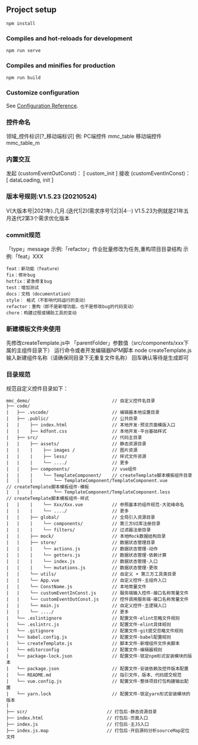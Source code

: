 <!--
 * @Author: hfxie
 * @Date: 2023-04-12 10:08:58
 * @LastEditors: haifeng_xie haifeng_xie@kingdee.com
 * @LastEditTime: 2024-07-31 10:06:17
 * @LastEditors: haifeng_xie haifeng_xie@kingdee.com
 * @LastEditTime: 2023-09-22 12:18:54
 * @Description: 指引
-->
## Project setup
```
npm install
```

### Compiles and hot-reloads for development
```
npm run serve
```

### Compiles and minifies for production
```
npm run build
```

### Customize configuration
See [Configuration Reference](https://cli.vuejs.org/config/).

### 控件命名
  领域_控件标识[?_移动端标识]
  例: 
    PC端控件      mmc_table 
    移动端控件    mmc_table_m

### 内置交互
  发起 (customEventOutConst)： [ custom_init ]
  接收 (customEventInConst)： [ dataLoading, init ]


### 版本号规则:V1.5.23 (20210524)
  V(大版本号|2021年).几月.(迭代1|2)(需求序号1|2|3|4···) 
  V1.5.23为例就是21年五月迭代2第3个需求优化版本

### commit规范
「type」message
示例:「refactor」作业批量修改为任务,重构项目目录结构
示例:「feat」XXX
```
feat：新功能（feature）
fix：修补bug
hotfix：紧急修复bug
test：增加测试
docs：文档（documentation）
style： 格式（不影响代码运行的变动）
refactor：重构（即不是新增功能，也不是修改bug的代码变动）
chore：构建过程或辅助工具的变动
```


### 新建模板文件夹使用
  先修改createTemplate.js中 「parentFolder」参数值（src/components/xxx下属的主组件目录下）
  运行命令或者开发编辑器NPM脚本 node createTemplate.js
  输入新建组件名称（请确保同目录下无重复文件名称）
  回车确认等待是生成即可


### 目录规范
规范自定义控件目录如下：
```
mmc_demo/                               // 自定义控件名目录                    
├── code/
|   ├── .vscode/                        // 编辑器本地设置目录
|   ├── .public/                        // 公共目录
|   |    ├── index.html                 // 本地开发·预览页面模版入口
|   |    ├── kdfont.css                 // 本地开发·平台基础样式
|   ├── src/                            // 代码主目录
|   |    ├── assets/                    // 静态资源目录
|   |    |    ├── images /              // 图片资源
|   |    |    ├── less/                 // 样式文件资源
|   |    |    └── ..../                 // 更多
|   |    ├── components/                // vue组件 
|   |    |    └── TemplateComponent/    // createTemplate脚本模板组件目录
|   |    |        └── TemplateComponent/TemplateComponent.vue           // createTemplate脚本模板组件·模板
|   |    |        └── TemplateComponent/TemplateComponent.less           // createTemplate脚本模板组件·样式
|   |    |    └── Xxx/Xxx.vue           // 参照基本的组件规范·大驼峰命名
|   |    |    └── ..../                 // 更多
|   |    ├── global/                    // 全局引入资源目录
|   |    |    └── components/           // 第三方UI库注册目录
|   |    |    └── filters/              // 过滤器注册目录
|   |    ├── mock/                      // 本地Mock数据结构目录
|   |    ├── store/                     // 数据状态管理目录
|   |    |    └── actions.js            // 数据状态管理·动作
|   |    |    └── getters.js            // 数据状态管理·依赖计算
|   |    |    └── index.js              // 数据状态管理·入口
|   |    |    └── mutations.js          // 数据状态管理·更改
|   |    └── utils/                     // 自定义 + 第三方工具类目录 
|   |    └── App.vue                    // 自定义控件·主组件入口
|   |    └── ConstName.js               // 本地常量文件 
|   |    └── customEventInConst.js      // 服务端输入控件·接口名称常量文件 
|   |    └── customEventOutConst.js     // 控件调用服务端·接口名称常量文件 
|   |    └── main.js                    // 自定义控件·主逻辑入口
|   |    └── ..../                      // 更多
|   └── .eslintignore                   // 配置文件·elint忽略文件规则
|   └── .eslintrc.js                    // 配置文件·elint具体规则
|   └── .gitignore                      // 配置文件·git提交忽略文件规则
|   └── babel.config.js                 // 配置文件·babel配置规则
|   └── createTemplate.js               // 脚本文件·新增组件文件夹脚本
|   └── editorconfig                    // 配置文件·编辑器规则
|   └── package-lock.json               // 配置文件·锁定npm形式安装模块的版本
|   └── package.json                    // 配置文件·安装依赖及控件版本配置
|   └── README.md                       // 指引文件，版本、代码提交规范
|   └── vue.config.js                   // 配置文件·整体项目打包构建输出配置
|   └── yarn.lock                       // 配置文件·锁定yarn形式安装模块的版本
|
├── scr/                              // 打包后·静态资源目录
├── index.html                        // 打包后·页面入口
├── index.js                          // 打包后·主JS入口
├── index.js.map                      // 打包后·开启源码分析sourceMap定位文件

```



